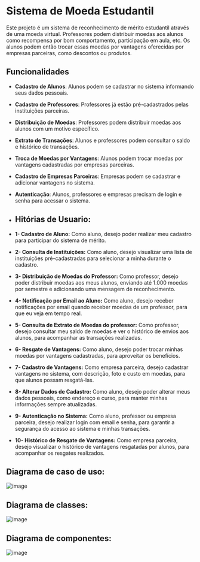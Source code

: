 # Sistema de Moeda Estudantil

Este projeto é um sistema de reconhecimento de mérito estudantil através de uma moeda virtual. Professores podem distribuir moedas aos alunos como recompensa por bom comportamento, participação em aula, etc. Os alunos podem então trocar essas moedas por vantagens oferecidas por empresas parceiras, como descontos ou produtos.

## Funcionalidades

- **Cadastro de Alunos**: Alunos podem se cadastrar no sistema informando seus dados pessoais.
- **Cadastro de Professores**: Professores já estão pré-cadastrados pelas instituições parceiras.
- **Distribuição de Moedas**: Professores podem distribuir moedas aos alunos com um motivo específico.
- **Extrato de Transações**: Alunos e professores podem consultar o saldo e histórico de transações.
- **Troca de Moedas por Vantagens**: Alunos podem trocar moedas por vantagens cadastradas por empresas parceiras.
- **Cadastro de Empresas Parceiras**: Empresas podem se cadastrar e adicionar vantagens no sistema.
- **Autenticação**: Alunos, professores e empresas precisam de login e senha para acessar o sistema.

- ## Hitórias de Usuario:

- **1- Cadastro de Aluno:**
Como aluno, desejo poder realizar meu cadastro para participar do sistema de mérito.

- **2- Consulta de Instituições:**
Como aluno, desejo visualizar uma lista de instituições pré-cadastradas para selecionar a minha durante o cadastro.

- **3- Distribuição de Moedas do Professor:**
Como professor, desejo poder distribuir moedas aos meus alunos, enviando até 1.000 moedas por semestre e adicionando uma mensagem de reconhecimento.

- **4- Notificação por Email ao Aluno:**
Como aluno, desejo receber notificações por email quando receber moedas de um professor, para que eu veja em tempo real.

- **5- Consulta de Extrato de Moedas do professor:**
Como professor, desejo consultar meu saldo de moedas e ver o histórico de envios aos alunos, para acompanhar as transações realizadas.

- **6- Resgate de Vantagens:**
Como aluno, desejo poder trocar minhas moedas por vantagens cadastradas, para aproveitar os benefícios.

- **7- Cadastro de Vantagens:**
Como empresa parceira, desejo cadastrar vantagens no sistema, com descrição, foto e custo em moedas, para que alunos possam resgatá-las.

- **8- Alterar Dados de Cadastro:**
Como aluno, desejo poder alterar meus dados pessoais, como endereço e curso, para manter minhas informações sempre atualizadas.

- **9- Autenticação no Sistema:**
Como aluno, professor ou empresa parceira, desejo realizar login com email e senha, para garantir a segurança do acesso ao sistema e minhas transações.

- **10- Histórico de Resgate de Vantagens:**
Como empresa parceira, desejo visualizar o histórico de vantagens resgatadas por alunos, para acompanhar os resgates realizados.


## Diagrama de caso de uso: 
![image](https://github.com/user-attachments/assets/de65963e-05dd-42d9-b276-bb4b257440f4)

## Diagrama de classes:
![image](https://github.com/user-attachments/assets/9fe56d67-8a7d-463f-9582-c5d4c807969e)

## Diagrama de componentes:
![image](https://github.com/user-attachments/assets/1c983dc1-f2d8-46e8-986c-cca5a59a6bd3)



